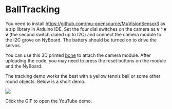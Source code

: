 # BallTracking
You need to install https://github.com/mu-opensource/MuVisionSensor3 as a zip library in Arduino IDE.
Set the four dial switches on the camera as **v ^ v v** (the second switch dialed up to I2C) and connect the camera module to the I2C grove on NyBoard.
The battery should be turned on to drive the servos. 

You can use this 3D printed [bone](https://github.com/PetoiCamp/NonCodeFiles/blob/master/stl/bone.stl) to attach the camera module. After uploading the code, you may need to press the reset buttons on the module and the NyBoard. 

The tracking demo works the best with a yellow tennis ball or some other round objects. Below is a short demo.

[![](https://github.com/PetoiCamp/NonCodeFiles/blob/master/gif/ball.gif)](https://www.youtube.com/watch?v=CxGI-MzCGWM)

Click the GIF to open the YouTube demo. 
